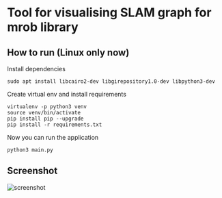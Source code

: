 # Tool for visualising SLAM graph for mrob library

## How to run (Linux only now)

Install dependencies

```sudo apt install libcairo2-dev libgirepository1.0-dev libpython3-dev```

Create virtual env and install requirements

```
virtualenv -p python3 venv
source venv/bin/activate
pip install pip --upgrade
pip install -r requirements.txt
```

Now you can run the application

```commandline
python3 main.py
```

## Screenshot
![screenshot](https://github.com/alexandrsmirn/SLAM-visualization/Screenshot.png)
